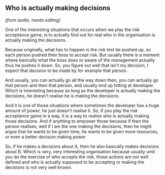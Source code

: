 ## Who is actually making decisions
_(from audio, needs editing)_

One of the interesting situations that occurs when we play the risk acceptance game, is to actually find out for real who in the organisation is actually making the decisions.

Because originally, what has to happen is the risk test be pushed up, so each person pushed their boss to accept risk. But usually there is a moment where basically what the boss does or aware of the management actually thus he pushes it down. So, you figure out well that isn't my decision, I expect that decision to be made by for example that person.

And usually, you can actually go all the way down then, you can actually go that person and then that person, and usually end up hitting at developer. Which is interesting because as long as the developer is actually making the decisions, he doesn't realise he is making the decisions.

And it is one of those situations where sometimes the developer has a huge amount of power, he just doesn't realise it. So, if you play the risk acceptance game in a way, it is a way to realise who is actually making those decisions. And if anything to empower those because if then the person realises, well if I am the one making the decisions, then he might argue that he wants to be given time, he wants to be given more resources, or even a better decision making power.

So, if he makes a decisions about A, then he also basically makes decisions about B. Which is very, very interesting organisation because usually until you do the exercise of who accepts the risk, those actions are not well defined and who is actually supposed to be accepting or making the decisions is not very well known.
